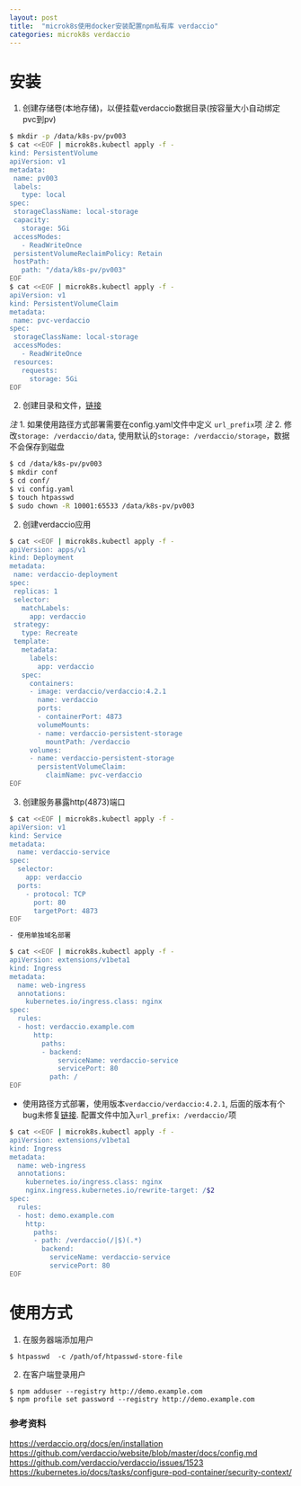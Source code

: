 ```yaml
---
layout: post
title:  "microk8s使用docker安装配置npm私有库 verdaccio"
categories: microk8s verdaccio
---
```


# 安装

1. 创建存储卷(本地存储)，以便挂载verdaccio数据目录(按容量大小自动绑定pvc到pv)

```bash
$ mkdir -p /data/k8s-pv/pv003
$ cat <<EOF | microk8s.kubectl apply -f -
kind: PersistentVolume
apiVersion: v1
metadata:
 name: pv003
 labels:
   type: local
spec:
 storageClassName: local-storage
 capacity:
   storage: 5Gi
 accessModes:
   - ReadWriteOnce
 persistentVolumeReclaimPolicy: Retain
 hostPath:
   path: "/data/k8s-pv/pv003"
EOF
$ cat <<EOF | microk8s.kubectl apply -f -
apiVersion: v1
kind: PersistentVolumeClaim
metadata:
 name: pvc-verdaccio
spec:
 storageClassName: local-storage
 accessModes:
   - ReadWriteOnce
 resources:
   requests:
     storage: 5Gi
EOF
```

2. 创建目录和文件，[链接](https://github.com/verdaccio/docker-examples/tree/master/docker-local-storage-volume)

*注* 1. 如果使用路径方式部署需要在config.yaml文件中定义 `url_prefix`项
*注* 2. 修改`storage: /verdaccio/data`, 使用默认的`storage: /verdaccio/storage`，数据不会保存到磁盘

```bash
$ cd /data/k8s-pv/pv003
$ mkdir conf
$ cd conf/
$ vi config.yaml
$ touch htpasswd
$ sudo chown -R 10001:65533 /data/k8s-pv/pv003
```

2. 创建verdaccio应用

```bash
$ cat <<EOF | microk8s.kubectl apply -f -
apiVersion: apps/v1
kind: Deployment
metadata:
 name: verdaccio-deployment
spec:
 replicas: 1
 selector:
   matchLabels:
     app: verdaccio
 strategy:
   type: Recreate
 template:
   metadata:
     labels:
       app: verdaccio
   spec:
     containers:
     - image: verdaccio/verdaccio:4.2.1
       name: verdaccio
       ports:
       - containerPort: 4873
       volumeMounts:
       - name: verdaccio-persistent-storage
         mountPath: /verdaccio
     volumes:
     - name: verdaccio-persistent-storage
       persistentVolumeClaim:
         claimName: pvc-verdaccio
EOF
```

3. 创建服务暴露http(4873)端口

```bash
$ cat <<EOF | microk8s.kubectl apply -f -
apiVersion: v1
kind: Service
metadata:
  name: verdaccio-service
spec:
  selector:
    app: verdaccio
  ports:
    - protocol: TCP
      port: 80
      targetPort: 4873
EOF
```

```bash
- 使用单独域名部署

$ cat <<EOF | microk8s.kubectl apply -f -
apiVersion: extensions/v1beta1
kind: Ingress
metadata:
  name: web-ingress
  annotations:
    kubernetes.io/ingress.class: nginx
spec:
  rules:
  - host: verdaccio.example.com
      http:
        paths:
        - backend:
            serviceName: verdaccio-service
            servicePort: 80
          path: /
EOF
```

- 使用路径方式部署，使用版本`verdaccio/verdaccio:4.2.1`, 后面的版本有个bug未修复[链接](https://github.com/verdaccio/verdaccio/issues/1523). 配置文件中加入`url_prefix: /verdaccio/`项


```bash
$ cat <<EOF | microk8s.kubectl apply -f -
apiVersion: extensions/v1beta1
kind: Ingress
metadata:
  name: web-ingress
  annotations:
    kubernetes.io/ingress.class: nginx
    nginx.ingress.kubernetes.io/rewrite-target: /$2
spec:
  rules:
  - host: demo.example.com
    http:
      paths:
      - path: /verdaccio(/|$)(.*)
        backend:
          serviceName: verdaccio-service
          servicePort: 80
EOF
```

# 使用方式

1. 在服务器端添加用户

```
$ htpasswd  -c /path/of/htpasswd-store-file
```

2. 在客户端登录用户
```
$ npm adduser --registry http://demo.example.com
$ npm profile set password --registry http://demo.example.com
```

### 参考资料
https://verdaccio.org/docs/en/installation
https://github.com/verdaccio/website/blob/master/docs/config.md
https://github.com/verdaccio/verdaccio/issues/1523
https://kubernetes.io/docs/tasks/configure-pod-container/security-context/
